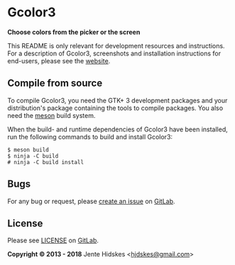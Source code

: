 Gcolor3
=======

**Choose colors from the picker or the screen**

This README is only relevant for development resources and instructions. For a
description of Gcolor3, screenshots and installation instructions for end-users,
please see the [website](https://hjdskes.nl/projects/gcolor3/).

Compile from source
------------

To compile Gcolor3, you need the GTK+ 3 development packages and your
distribution's package containing the tools to compile packages.
You also need the [meson](http://mesonbuild.com) build system.

When the build- and runtime dependencies of Gcolor3 have been installed, run the
following commands to build and install Gcolor3:

	$ meson build
	$ ninja -C build
	# ninja -C build install

Bugs
----

For any bug or request, please [create an
issue](https://gitlab.gnome.org/World/gcolor3/issues/new?issue%5Bassignee_id%5D=&issue%5Bmilestone_id%5D=)
on [GitLab][gitlab].

License
-------

Please see [LICENSE](https://gitlab.gnome.org/World/gcolor3/blob/master/LICENSE) on [GitLab][gitlab].

**Copyright © 2013 - 2018** Jente Hidskes &lt;hjdskes@gmail.com&gt;

  [gitlab]: https://gitlab.gnome.org/World/gcolor3

